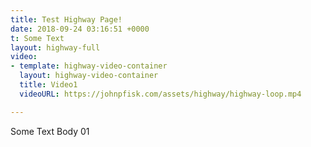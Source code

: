 ```yaml
---
title: Test Highway Page!
date: 2018-09-24 03:16:51 +0000
t: Some Text
layout: highway-full
video:
- template: highway-video-container
  layout: highway-video-container
  title: Video1
  videoURL: https://johnpfisk.com/assets/highway/highway-loop.mp4

---
```

Some Text Body 01